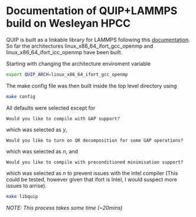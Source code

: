 # Documentation of QUIP+LAMMPS build on Wesleyan HPCC  

QUIP is built as a linkable library for LAMMPS following this [documentation](https://github.com/libAtoms/QUIP/blob/public/README.md).
So far the architectures linux_x86_64_ifort_gcc_openmp and linux_x86_64_ifort_icc_openmp have been built.
  
Starting with changing the architecture enviroment variable
```bash
export QUIP_ARCH=linux_x86_64_ifort_gcc_openmp
```

The make config file was then built inside the top level directory using
```bash
make config
```

All defaults were selected except for
```
Would you like to compile with GAP support?
```
which was selected as _y_,
```
Would you like to turn on QR decomposition for some GAP operations?
```
which was selected as _n_, and
```
Would you like to compile with preconditioned minimisation support?
```
which was selected as _n_ to prevent issues with the intel compiler (This could be tested, however given that ifort is Intel, I would suspect more issues to arrise).  

```bash
make libquip
```
_NOTE: This process takes some time (~20mins)_
